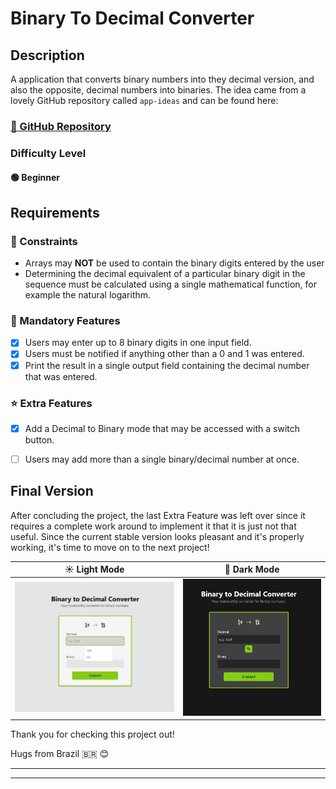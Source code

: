 # Binary To Decimal Converter

## Description

A application that converts binary numbers into they decimal version, and also the opposite, decimal numbers into binaries. The idea came from a lovely GitHub repository called `app-ideas` and can be found here:

### [🔗 GitHub Repository](https://github.com/mateuscgodoy/app-ideas/blob/master/Projects/1-Beginner/Bin2Dec-App.md) 

### Difficulty Level

#### 🟢 Beginner

## Requirements

### 🧱 Constraints

* Arrays may **NOT** be used to contain the binary digits entered by the user
* Determining the decimal equivalent of a particular binary digit in the sequence must be calculated using a single mathematical function, for example the natural logarithm.

### 💼 Mandatory Features

- [x] Users may enter up to 8 binary digits in one input field.
- [x] Users must be notified if anything other than a 0 and 1 was entered.
- [x] Print the result in a single output field containing the decimal number that was entered.

### ⭐ Extra Features

- [x] Add a Decimal to Binary mode that may be accessed with a switch button.
- [ ] Users may add more than a single binary/decimal number at once.


## Final Version

After concluding the project, the last Extra Feature was left over since it requires a complete work around to implement it that it is just not that useful. Since the current stable version looks pleasant and it's properly working, it's time to move on to the next project!

|☀️ Light Mode | 🌙 Dark Mode|
|---|---|
|![Light Mode Style](/public/images/light-mode.png)|![Dark Mode Style](/public/images/dark-mode.png)|

Thank you for checking this project out!

Hugs from Brazil 🇧🇷 😊

---
---